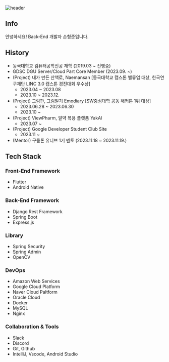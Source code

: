 ![header](https://capsule-render.vercel.app/api?type=slice&color=gradient&height=100&section=header&text=Hi!%20I'm%20HyungJoon!&fontAlign=50&fontAlignY=70&fontSize=50&fontColor=000000)

## Info
안녕하세요! Back-End 개발자 손형준입니다.

## History 
- 동국대학교 컴퓨터공학전공 재학 (2019.03 ~ 진행중)
- GDSC DGU Server/Cloud Part Core Member (2023.09. ~)
- (Project) 내가 만든 산책로, Naemansan [동국대학교 캡스톤 밸류업 대상, 한국연구재단 LINC 3.0 캡스톤 경진대회 우수상]
  - 2023.04 ~ 2023.08
  - 2023.10 ~ 2023.12.
- (Project) 그림판, 그림일기 Emodiary [SW중심대학 공동 해커톤 1위 대상]
  - 2023.06.28 ~ 2023.06.30
  - 2023.10 ~
- (Project) ViewPharm, 알약 복용 플랫폼 YakAl
  - 2023.07 ~
- (Project) Google Developer Student Club Site
  - 2023.11 ~
- (Mentor) 구름톤 유니브 1기 멘토 (2023.11.18 ~ 2023.11.19.)

## Tech Stack
### Front-End Framework
- Flutter
- Android Native
### Back-End Framework
- Django Rest Framework
- Spring Boot
- Express.js
### Library
- Spring Security
- Spring Admin
- OpenCV
### DevOps
- Amazon Web Services
- Google Cloud Platform
- Naver Cloud Paltform
- Oracle Cloud
- Docker
- MySQL
- Nginx
### Collaboration & Tools
- Slack
- Discord
- Git, Github
- IntelliJ, Vscode, Android Studio
